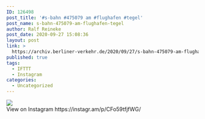 ```yaml
---
ID: 126498
post_title: '#s-bahn #475079 am #flughafen #tegel'
post_name: s-bahn-475079-am-flughafen-tegel
author: Ralf Reineke
post_date: 2020-09-27 15:08:36
layout: post
link: >
  https://archiv.berliner-verkehr.de/2020/09/27/s-bahn-475079-am-flughafen-tegel/
published: true
tags:
  - IFTTT
  - Instagram
categories:
  - Uncategorized
---
```

<div><img src='https://scontent-iad3-1.cdninstagram.com/v/t51.29350-15/120197214_3313025598804872_6610424835629722573_n.jpg?_nc_cat=109&_nc_sid=8ae9d6&_nc_ohc=-Kwjgw5V-GIAX8PTcEm&_nc_ht=scontent-iad3-1.cdninstagram.com&oh=1fbdd43f09a13a91c24c50fe2919ab41&oe=5F976986' style='max-width:600px;' /><br/><div>View on Instagram https://instagr.am/p/CFo59tfjfWG/</div></div>